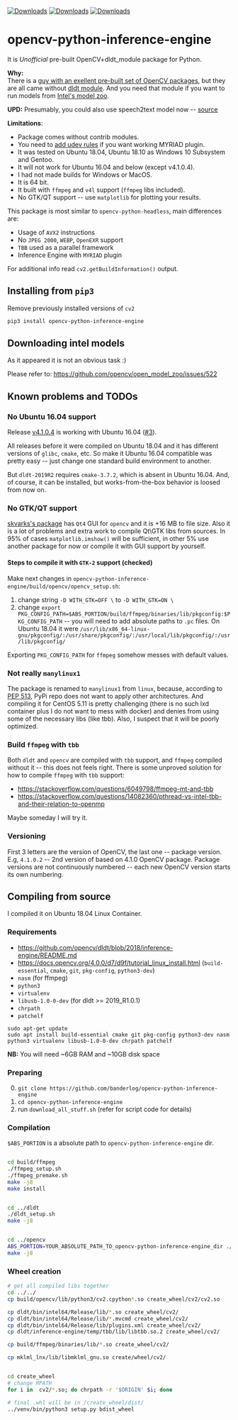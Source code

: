 [![Downloads](https://pepy.tech/badge/opencv-python-inference-engine)](https://pepy.tech/project/opencv-python-inference-engine) [![Downloads](https://pepy.tech/badge/opencv-python-inference-engine/month)](https://pepy.tech/project/opencv-python-inference-engine/month) [![Downloads](https://pepy.tech/badge/opencv-python-inference-engine/week)](https://pepy.tech/project/opencv-python-inference-engine/week)

# opencv-python-inference-engine

It is *Unofficial* pre-built OpenCV+dldt_module package for Python.

**Why:**  
There is a [guy with an exellent pre-built set of OpenCV packages](https://github.com/skvark/opencv-python), but they are all came without [dldt module](https://github.com/opencv/dldt). And you need that module if you want to run models from [Intel's model zoo](https://github.com/opencv/open_model_zoo/).

**UPD:** Presumably, you could also use speech2text model now -- [source](https://docs.openvinotoolkit.org/latest/_inference_engine_samples_speech_libs_and_demos_Speech_libs_and_demos.html)

**Limitations**:
+ Package comes without contrib modules.
+ You need to [add udev rules](https://github.com/opencv/dldt/blob/2019/inference-engine/README.md#for-linux-raspbian-stretch-os) if you want working MYRIAD plugin.
+ It was tested on Ubuntu 18.04, Ubuntu 18.10 as Windows 10 Subsystem and Gentoo.
+ It will not work for Ubuntu 16.04 and below (except v4.1.0.4).
+ I had not made builds for Windows or MacOS.
+ It is 64 bit.
+ It built with `ffmpeg` and `v4l` support (`ffmpeg` libs included).
+ No GTK/QT support -- use `matplotlib` for plotting your results.

This package is most similar to `opencv-python-headless`, main differences are:
+ Usage of `AVX2` instructions
+ No `JPEG 2000`, `WEBP`, `OpenEXR` support
+ `TBB` used as a parallel framework
+ Inference Engine with `MYRIAD` plugin

For additional info read `cv2.getBuildInformation()` output.

## Installing from `pip3`

Remove previously installed versions of `cv2`

```bash
pip3 install opencv-python-inference-engine
```

## Downloading intel models

As it appeared it is not an obvious task :)

Please refer to: https://github.com/opencv/open_model_zoo/issues/522

## Known problems and TODOs

### No Ubuntu 16.04 support

Release [v4.1.0.4](https://github.com/banderlog/opencv-python-inference-engine/releases/tag/v4.1.0.4) is working with Ubuntu 16.04 ([#3](https://github.com/banderlog/opencv-python-inference-engine/issues/3)).

All releases before it were compiled on Ubuntu 18.04 and it has different versions of `glibc`, `cmake`, etc.
So make it Ubuntu 16.04 compatible was pretty easy -- just change one standard build environment to another.

But `dldt-2019R2` requires `cmake-3.7.2`, which is absent in Ubuntu 16.04. And, of course, it can be installed, but works-from-the-box behavior is loosed 
from now on.

### No GTK/QT support

[skvarks's package](https://github.com/skvark/opencv-python) has `Qt4` GUI for `opencv` and it is +16 MB to file size.
Also it is a lot of problems and extra work to compile Qt\GTK libs from sources.
In 95% of cases `matplotlib.imshow()` will be sufficient, in other 5% use another package for now or compile it with GUI
support by yourself.

#### Steps to compile it with `GTK-2` support (checked)

Make next changes in `opencv-python-inference-engine/build/opencv/opencv_setup.sh`:
1. change string `-D WITH_GTK=OFF \`  to `-D WITH_GTK=ON \`
2. change `export PKG_CONFIG_PATH=$ABS_PORTION/build/ffmpeg/binaries/lib/pkgconfig:$PKG_CONFIG_PATH` -- you will need to
   add absolute paths to `.pc` files. On Ubuntu 18.04 it were
   `/usr/lib/x86_64-linux-gnu/pkgconfig/:/usr/share/pkgconfig/:/usr/local/lib/pkgconfig/:/usr/lib/pkgconfig/`

Exporting `PKG_CONFIG_PATH` for `ffmpeg` somehow messes with default values.

### Not really `manylinux1`

The package is renamed to `manylinux1` from `linux`, because, according to [PEP 513](https://www.python.org/dev/peps/pep-0513/), PyPi repo does not want to apply other architectures.
And compiling it for CentOS 5.11 is pretty challenging (there is no such lxd container plus I do not want to mess with docker) and denies from using some of the necessary libs (like tbb).
Also, I suspect that it will be poorly optimized.

### Build `ffmpeg` with `tbb`

Both `dldt` and `opencv` are compiled with `tbb` support, and `ffmpeg` compiled without it -- this does not feels right.
There is some unproved solution for how to compile `ffmpeg` with `tbb` support:
+ <https://stackoverflow.com/questions/6049798/ffmpeg-mt-and-tbb>  
+ <https://stackoverflow.com/questions/14082360/pthread-vs-intel-tbb-and-their-relation-to-openmp>

Maybe someday I will try it.

### Versioning

First 3 letters are the version of OpenCV, the last one -- package version. E.g, `4.1.0.2` -- 2nd version of based on 4.1.0 OpenCV package. Package versions are not continuously numbered -- each new OpenCV version starts its own numbering.


## Compiling from source

I compiled it on Ubuntu 18.04 Linux Container.

### Requirements

+ <https://github.com/opencv/dldt/blob/2018/inference-engine/README.md> 
+ <https://docs.opencv.org/4.0.0/d7/d9f/tutorial_linux_install.html> (`build-essential`, `cmake`, `git`, `pkg-config`, `python3-dev`)
+ `nasm` (for ffmpeg)
+ `python3`
+ `virtualenv`
+ `libusb-1.0-0-dev` (for dldt  >= 2019_R1.0.1)
+ `chrpath`
+ `patchelf`

```
sudo apt-get update
sudo apt install build-essential cmake git pkg-config python3-dev nasm python3 virtualenv libusb-1.0-0-dev chrpath patchelf
```
**NB:** You will need ~6GB RAM and ~10GB disk space

### Preparing

0. `git clone https://github.com/banderlog/opencv-python-inference-engine`
1. `cd opencv-python-inference-engine`
2. run `download_all_stuff.sh` (refer for script code for details)

### Compilation

`$ABS_PORTION` is a absolute path to `opencv-python-inference-engine` dir.

```bash

cd build/ffmpeg
./ffmpeg_setup.sh
./ffmpeg_premake.sh
make -j8
make install


cd ../dldt
./dldt_setup.sh
make -j8


cd ../opencv
ABS_PORTION=YOUR_ABSOLUTE_PATH_TO_opencv-python-inference-engine_dir ./opencv_setup.sh
make -j8
```

### Wheel creation

```bash
# get all compiled libs together
cd ../../
cp build/opencv/lib/python3/cv2.cpython*.so create_wheel/cv2/cv2.so

cp dldt/bin/intel64/Release/lib/*.so create_wheel/cv2/
cp dldt/bin/intel64/Release/lib/*.mvcmd create_wheel/cv2/
cp dldt/bin/intel64/Release/lib/plugins.xml create_wheel/cv2/
cp dldt/inference-engine/temp/tbb/lib/libtbb.so.2 create_wheel/cv2/

cp build/ffmpeg/binaries/lib/*.so create_wheel/cv2/

cp mklml_lnx/lib/libmklml_gnu.so create/wheel/cv2/


cd create_wheel
# change RPATH
for i in  cv2/*.so; do chrpath -r '$ORIGIN' $i; done

# final .whl will be in /create_wheel/dist/
../venv/bin/python3 setup.py bdist_wheel
```
